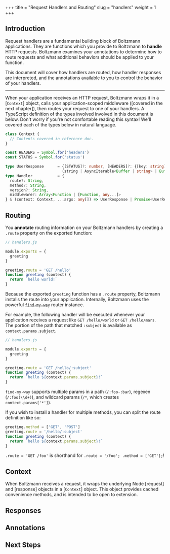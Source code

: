 +++
title = "Request Handlers and Routing"
slug = "handlers"
weight = 1
+++

## Introduction

Request handlers are a fundamental building block of Boltzmann applications.
They are functions which you provide to Boltzmann to **handle** HTTP requests.
Boltzmann examines your annotations to determine how to route requests and what
additional behaviors should be applied to your function.

<!-- more -->

This document will cover how handlers are routed, how handler responses are
interpreted, and the annotations available to you to control the behavior of
your handlers.

---

When your application receives an HTTP request, Boltzmann wraps it in a
[`Context`] object, calls your application-scoped middleware ([covered in the
next chapter]), then routes your request to one of your handlers. A
TypeScript definition of the types involved involved in this document is below.
Don't worry if you're not comfortable reading this syntax! We'll covered each
of the types below in natural language.

```typescript
class Context {
  // Contents covered in reference doc.
}

const HEADERS = Symbol.for('headers')
const STATUS = Symbol.for('status')

type UserResponse      = {[STATUS]?: number, [HEADERS]?: {[key: string]: string}} & 
                         (string | AsyncIterable<Buffer | string> | Buffer | Object);
type Handler           = {
  route?: String,
  method?: String,
  version?: String,
  middleware?: Array<Function | [Function, any...]>
} & (context: Context, ...args: any[]) => UserResponse | Promise<UserResponse>;
```

## Routing

You **annotate** routing information on your Boltzmann handlers by creating a
`.route` property on the exported function:

```javascript
// handlers.js

module.exports = {
  greeting
}

greeting.route = 'GET /hello'
function greeting (context) {
  return `hello world!`
}
```

Because the exported `greeting` function has a `.route` property, Boltzmann
installs the route into your application. Internally, Boltzmann uses the
powerful [`find-my-way`] router instance.

For example, the following handler will be executed whenever your application
receives a request like `GET /hello/world` or `GET /hello/mars`. The portion of
the path that matched `:subject` is available as `context.params.subject`.

```javascript
// handlers.js

module.exports = {
  greeting
}

greeting.route = 'GET /hello/:subject'
function greeting (context) {
  return `hello ${context.params.subject}!`
}
```

`find-my-way` supports multiple params in a path (`/:foo-:bar`), regexen
(`/:foo(\\d+)`), and wildcard params (`/*`, which creates `context.params['*']`).

If you wish to install a handler for multiple methods, you can split the route
definition like so:

```javascript
greeting.method = ['GET', 'POST']
greeting.route = '/hello/:subject'
function greeting (context) {
  return `hello ${context.params.subject}!`
}
```

`.route = 'GET /foo'` is shorthand for `.route = '/foo'; .method = ['GET'];`!

[`find-my-way`]: https://github.com/delvedor/find-my-way

## Context

When Boltzmann receives a request, it wraps the underlying Node [request]
and [response] objects in a [`Context`] object. This object provides cached
convenience methods, and is intended to be open to extension.

## Responses
## Annotations
## Next Steps
